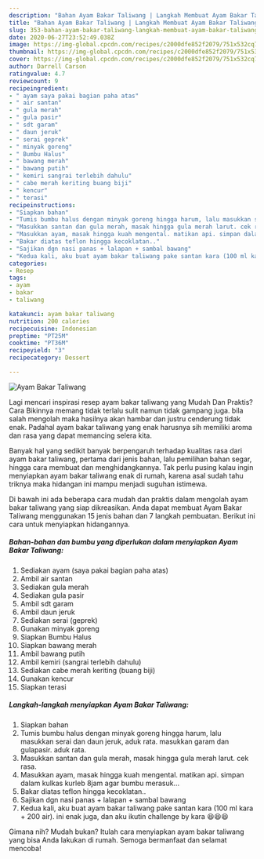 ```yaml
---
description: "Bahan Ayam Bakar Taliwang | Langkah Membuat Ayam Bakar Taliwang Yang Mudah Dan Praktis"
title: "Bahan Ayam Bakar Taliwang | Langkah Membuat Ayam Bakar Taliwang Yang Mudah Dan Praktis"
slug: 353-bahan-ayam-bakar-taliwang-langkah-membuat-ayam-bakar-taliwang-yang-mudah-dan-praktis
date: 2020-06-27T23:52:49.038Z
image: https://img-global.cpcdn.com/recipes/c2000dfe852f2079/751x532cq70/ayam-bakar-taliwang-foto-resep-utama.jpg
thumbnail: https://img-global.cpcdn.com/recipes/c2000dfe852f2079/751x532cq70/ayam-bakar-taliwang-foto-resep-utama.jpg
cover: https://img-global.cpcdn.com/recipes/c2000dfe852f2079/751x532cq70/ayam-bakar-taliwang-foto-resep-utama.jpg
author: Darrell Carson
ratingvalue: 4.7
reviewcount: 9
recipeingredient:
- " ayam saya pakai bagian paha atas"
- " air santan"
- " gula merah"
- " gula pasir"
- " sdt garam"
- " daun jeruk"
- " serai geprek"
- " minyak goreng"
- " Bumbu Halus"
- " bawang merah"
- " bawang putih"
- " kemiri sangrai terlebih dahulu"
- " cabe merah keriting buang biji"
- " kencur"
- " terasi"
recipeinstructions:
- "Siapkan bahan"
- "Tumis bumbu halus dengan minyak goreng hingga harum, lalu masukkan serai dan daun jeruk, aduk rata. masukkan garam dan gulapasir. aduk rata."
- "Masukkan santan dan gula merah, masak hingga gula merah larut. cek rasa."
- "Masukkan ayam, masak hingga kuah mengental. matikan api. simpan dalam kulkas kurleb 8jam agar bumbu merasuk..."
- "Bakar diatas teflon hingga kecoklatan.."
- "Sajikan dgn nasi panas + lalapan + sambal bawang"
- "Kedua kali, aku buat ayam bakar taliwang pake santan kara (100 ml kara + 200 air). ini enak juga, dan aku ikutin challenge by kara 😆😆😆"
categories:
- Resep
tags:
- ayam
- bakar
- taliwang

katakunci: ayam bakar taliwang 
nutrition: 200 calories
recipecuisine: Indonesian
preptime: "PT25M"
cooktime: "PT36M"
recipeyield: "3"
recipecategory: Dessert

---
```



![Ayam Bakar Taliwang](https://img-global.cpcdn.com/recipes/c2000dfe852f2079/751x532cq70/ayam-bakar-taliwang-foto-resep-utama.jpg)

Lagi mencari inspirasi resep ayam bakar taliwang yang Mudah Dan Praktis? Cara Bikinnya memang tidak terlalu sulit namun tidak gampang juga. bila salah mengolah maka hasilnya akan hambar dan justru cenderung tidak enak. Padahal ayam bakar taliwang yang enak harusnya sih memiliki aroma dan rasa yang dapat memancing selera kita.

Banyak hal yang sedikit banyak berpengaruh terhadap kualitas rasa dari ayam bakar taliwang, pertama dari jenis bahan, lalu pemilihan bahan segar, hingga cara membuat dan menghidangkannya. Tak perlu pusing kalau ingin menyiapkan ayam bakar taliwang enak di rumah, karena asal sudah tahu triknya maka hidangan ini mampu menjadi suguhan istimewa.




Di bawah ini ada beberapa cara mudah dan praktis dalam mengolah ayam bakar taliwang yang siap dikreasikan. Anda dapat membuat Ayam Bakar Taliwang menggunakan 15 jenis bahan dan 7 langkah pembuatan. Berikut ini cara untuk menyiapkan hidangannya.

<!--inarticleads1-->

##### Bahan-bahan dan bumbu yang diperlukan dalam menyiapkan Ayam Bakar Taliwang:

1. Sediakan  ayam (saya pakai bagian paha atas)
1. Ambil  air santan
1. Sediakan  gula merah
1. Sediakan  gula pasir
1. Ambil  sdt garam
1. Ambil  daun jeruk
1. Sediakan  serai (geprek)
1. Gunakan  minyak goreng
1. Siapkan  Bumbu Halus
1. Siapkan  bawang merah
1. Ambil  bawang putih
1. Ambil  kemiri (sangrai terlebih dahulu)
1. Sediakan  cabe merah keriting (buang biji)
1. Gunakan  kencur
1. Siapkan  terasi




<!--inarticleads2-->

##### Langkah-langkah menyiapkan Ayam Bakar Taliwang:

1. Siapkan bahan
1. Tumis bumbu halus dengan minyak goreng hingga harum, lalu masukkan serai dan daun jeruk, aduk rata. masukkan garam dan gulapasir. aduk rata.
1. Masukkan santan dan gula merah, masak hingga gula merah larut. cek rasa.
1. Masukkan ayam, masak hingga kuah mengental. matikan api. simpan dalam kulkas kurleb 8jam agar bumbu merasuk...
1. Bakar diatas teflon hingga kecoklatan..
1. Sajikan dgn nasi panas + lalapan + sambal bawang
1. Kedua kali, aku buat ayam bakar taliwang pake santan kara (100 ml kara + 200 air). ini enak juga, dan aku ikutin challenge by kara 😆😆😆




Gimana nih? Mudah bukan? Itulah cara menyiapkan ayam bakar taliwang yang bisa Anda lakukan di rumah. Semoga bermanfaat dan selamat mencoba!
